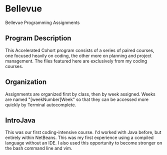# Bellevue
Bellevue Programming Assignments

## Program Description
This Accelerated Cohort program consists of a series of paired courses, one focused heavily on coding, the other more on planning and project management. The files featured here are exclusively from my coding courses.

## Organization
Assignments are organized first by class, then by week assigned. Weeks are named "[weekNumber]Week" so that they can be accessed more quickly by Terminal autocomplete.

## IntroJava
This was our first coding-intensive course. I'd worked with Java before, but entirely within NetBeans. This was my first experience using a compiled language without an IDE. I also used this opportunity to become stronger on the bash command line and vim.
